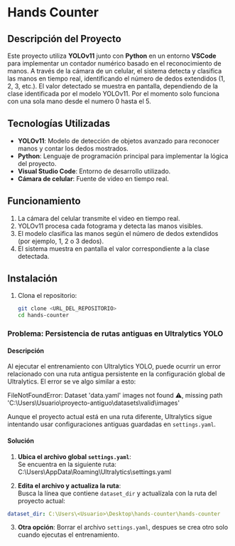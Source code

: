 # **Hands Counter**

## **Descripción del Proyecto**
Este proyecto utiliza **YOLOv11** junto con **Python** en un entorno **VSCode** para implementar un contador numérico basado en el reconocimiento de manos. A través de la cámara de un celular, el sistema detecta y clasifica las manos en tiempo real, identificando el número de dedos extendidos (1, 2, 3, etc.). El valor detectado se muestra en pantalla, dependiendo de la clase identificada por el modelo YOLOv11. Por el momento solo funciona con una sola mano desde el numero 0 hasta el 5.

## **Tecnologías Utilizadas**
- **YOLOv11**: Modelo de detección de objetos avanzado para reconocer manos y contar los dedos mostrados.
- **Python**: Lenguaje de programación principal para implementar la lógica del proyecto.
- **Visual Studio Code**: Entorno de desarrollo utilizado.
- **Cámara de celular**: Fuente de video en tiempo real.

## **Funcionamiento**
1. La cámara del celular transmite el video en tiempo real.
2. YOLOv11 procesa cada fotograma y detecta las manos visibles.
3. El modelo clasifica las manos según el número de dedos extendidos (por ejemplo, 1, 2 o 3 dedos).
4. El sistema muestra en pantalla el valor correspondiente a la clase detectada.

## **Instalación**
1. Clona el repositorio:
   ```bash
   git clone <URL_DEL_REPOSITORIO>
   cd hands-counter

### Problema: Persistencia de rutas antiguas en Ultralytics YOLO

#### Descripción
Al ejecutar el entrenamiento con Ultralytics YOLO, puede ocurrir un error relacionado con una ruta antigua persistente en la configuración global de Ultralytics. El error se ve algo similar a esto:

FileNotFoundError: Dataset 'data.yaml' images not found ⚠️, missing path 'C:\Users\Usuario\proyecto-antiguo\datasets\valid\images'

Aunque el proyecto actual está en una ruta diferente, Ultralytics sigue intentando usar configuraciones antiguas guardadas en `settings.yaml`.

#### Solución
1. **Ubica el archivo global `settings.yaml`**:  
   Se encuentra en la siguiente ruta:
        C:\Users<Usuario>\AppData\Roaming\Ultralytics\settings.yaml

2. **Edita el archivo y actualiza la ruta**:  
Busca la línea que contiene `dataset_dir` y actualízala con la ruta del proyecto actual:
```yaml
dataset_dir: C:\Users\<Usuario>\Desktop\hands-counter\hands-counter
```

3. **Otra opción**:
Borrar el archivo `settings.yaml`, despues se crea otro solo cuando ejecutas el entrenamiento.
